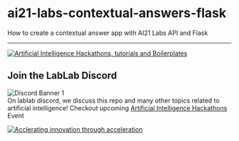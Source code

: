 # ai21-labs-contextual-answers-flask

How to create a contextual answer app with AI21 Labs API and Flask

---

[![Artificial Intelligence Hackathons, tutorials and Boilerplates](https://storage.googleapis.com/lablab-static-eu/images/github/lablab-banner.jpg)](https://lablab.ai)




## Join the LabLab Discord


![Discord Banner 1](https://discordapp.com/api/guilds/877056448956346408/widget.png?style=banner1)  
On lablab discord, we discuss this repo and many other topics related to artificial intelligence! Checkout upcoming [Artificial Intelligence Hackathons](https://lablab.ai) Event


[![Acclerating innovation through acceleration](https://storage.googleapis.com/lablab-static-eu/images/github/nn-group-loggos.jpg)](https://newnative.ai)
